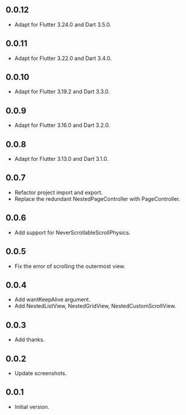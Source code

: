 ## 0.0.12

- Adapt for Flutter 3.24.0 and Dart 3.5.0.

## 0.0.11

- Adapt for Flutter 3.22.0 and Dart 3.4.0.

## 0.0.10

- Adapt for Flutter 3.19.2 and Dart 3.3.0.

## 0.0.9

- Adapt for Flutter 3.16.0 and Dart 3.2.0.

## 0.0.8

- Adapt for Flutter 3.13.0 and Dart 3.1.0.

## 0.0.7

- Refactor project import and export.
- Replace the redundant NestedPageController with PageController.

## 0.0.6

- Add support for NeverScrollableScrollPhysics.

## 0.0.5

- Fix the error of scrolling the outermost view.

## 0.0.4

- Add wantKeepAlive argument.
- Add NestedListView, NestedGridView, NestedCustomScrollView.

## 0.0.3

- Add thanks.

## 0.0.2

- Update screenshots.

## 0.0.1

- Initial version.
